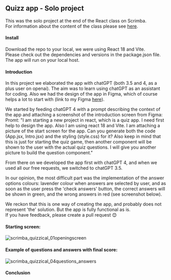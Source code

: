 ## Quizz app - Solo project
This was the solo project at the end of the React class on Scrimba.
<br> For information about the content of the class please see [here](https://scrimba.com/learn/learnreact).

#### Install
Download the repo to your local, we were using React 18 and Vite.<br>
Please check out the dependencies and versions in the package.json file.<br>
The app will run on your local host.

#### Introduction
In this project we elaborated the app with chatGPT (both 3.5 and 4, as a plus user on openai). The aim was to learn using chatGPT as an assistant for coding. 
Also we had the design of the app in Figma, which of course helps a lot to start with (link to my Figma [here](https://www.figma.com/file/DdAGVzWAsASpXk1pj2fhRm/Quizzical-App-(Copy)?type=design&node-id=0%3A1&mode=design&t=h8hPHnzgke6cfX4t-1)).

We started by feeding chatGPT 4 with a prompt describing the context of the app and attaching a screenshot of the introduction screen from Figma:
<br> Promt: "I am starting a new project in react, which is a quiz app.
I need first help to design the app. Also I am using react 18 and Vite.  I am attaching a picture of the start screen for the app. 
Can you generate both the code (App.jsx, Intro.jsx) and the styling (style.css) for it?
Also keep in mind that this is just for starting the quiz game, then another component will be shown to the user with the actual quiz questions. 
I will give you another picture to build the question component."

From there on we developed the app first with chatGPT 4, and when we used all our free requests, we switched to chatGPT 3.5.

In our opinion, the most difficult part was the implementation of the answer options colours: lavender colour when answers are selected by user, and as soon as the user press the 'check answers' button, the correct answers will be shown in green, and the wrong answers in red (see screenshot below).

We reckon that this is one way of creating the app, and probably does not represent 'the' solution. But the app is fully functional as is.
<br>If you have feedback, please create a pull request 😊

#### Starting screen:
![scrimba_quizzical_01openingscreen](https://github.com/AnneEstoppey/Scrimba_react_Quizz_app/assets/35219455/a998844f-d733-4ea7-be9a-2c0b9f715179)

#### Example of questions and answers with final score:
![scrimba_quizzical_04questions_answers](https://github.com/AnneEstoppey/Scrimba_react_Quizz_app/assets/35219455/b5496fa4-1acb-4d08-87c9-ddae44d32e6e)

#### Conclusion
